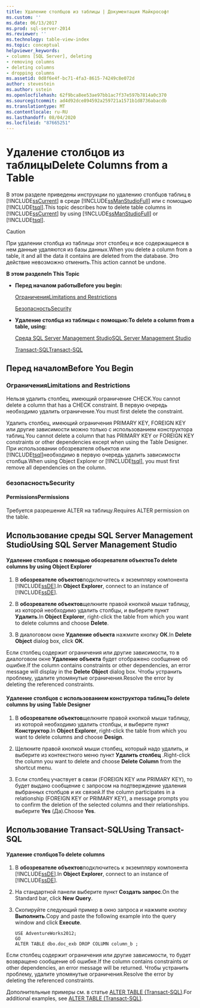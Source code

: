 ```yaml
---
title: Удаление столбцов из таблицы | Документация Майкрософт
ms.custom: ''
ms.date: 06/13/2017
ms.prod: sql-server-2014
ms.reviewer: ''
ms.technology: table-view-index
ms.topic: conceptual
helpviewer_keywords:
- columns [SQL Server], deleting
- removing columns
- deleting columns
- dropping columns
ms.assetid: 0d8f6e4f-bc71-4fa3-8615-74249c8e072d
author: stevestein
ms.author: sstein
ms.openlocfilehash: 62f9bca8ee53ae97bb1ac7f37e597b7814a0c370
ms.sourcegitcommit: ad4d92dce894592a259721a1571b1d8736abacdb
ms.translationtype: MT
ms.contentlocale: ru-RU
ms.lasthandoff: 08/04/2020
ms.locfileid: "87665251"
---
```

# <a name="delete-columns-from-a-table"></a><span data-ttu-id="822a6-102">Удаление столбцов из таблицы</span><span class="sxs-lookup"><span data-stu-id="822a6-102">Delete Columns from a Table</span></span>
  <span data-ttu-id="822a6-103">В этом разделе приведены инструкции по удалению столбцов таблиц в [!INCLUDE[ssCurrent](../../includes/sscurrent-md.md)] в среде [!INCLUDE[ssManStudioFull](../../includes/ssmanstudiofull-md.md)] или с помощью [!INCLUDE[tsql](../../includes/tsql-md.md)].</span><span class="sxs-lookup"><span data-stu-id="822a6-103">This topic describes how to delete table columns in [!INCLUDE[ssCurrent](../../includes/sscurrent-md.md)] by using [!INCLUDE[ssManStudioFull](../../includes/ssmanstudiofull-md.md)] or [!INCLUDE[tsql](../../includes/tsql-md.md)].</span></span>  
  
> [!CAUTION]  
>  <span data-ttu-id="822a6-104">При удалении столбца из таблицы этот столбец и все содержащиеся в нем данные удаляются из базы данных.</span><span class="sxs-lookup"><span data-stu-id="822a6-104">When you delete a column from a table, it and all the data it contains are deleted from the database.</span></span> <span data-ttu-id="822a6-105">Это действие невозможно отменить.</span><span class="sxs-lookup"><span data-stu-id="822a6-105">This action cannot be undone.</span></span>  
  
 <span data-ttu-id="822a6-106">**В этом разделе**</span><span class="sxs-lookup"><span data-stu-id="822a6-106">**In This Topic**</span></span>  
  
-   <span data-ttu-id="822a6-107">**Перед началом работы**</span><span class="sxs-lookup"><span data-stu-id="822a6-107">**Before you begin:**</span></span>  
  
     [<span data-ttu-id="822a6-108">Ограничения</span><span class="sxs-lookup"><span data-stu-id="822a6-108">Limitations and Restrictions</span></span>](#Restrictions)  
  
     [<span data-ttu-id="822a6-109">Безопасность</span><span class="sxs-lookup"><span data-stu-id="822a6-109">Security</span></span>](#Security)  
  
-   <span data-ttu-id="822a6-110">**Удаление столбца из таблицы с помощью:**</span><span class="sxs-lookup"><span data-stu-id="822a6-110">**To delete a column from a table, using:**</span></span>  
  
     [<span data-ttu-id="822a6-111">Среда SQL Server Management Studio</span><span class="sxs-lookup"><span data-stu-id="822a6-111">SQL Server Management Studio</span></span>](#SSMSProcedure)  
  
     [<span data-ttu-id="822a6-112">Transact-SQL</span><span class="sxs-lookup"><span data-stu-id="822a6-112">Transact-SQL</span></span>](#TsqlProcedure)  
  
##  <a name="before-you-begin"></a><a name="BeforeYouBegin"></a> <span data-ttu-id="822a6-113">Перед началом</span><span class="sxs-lookup"><span data-stu-id="822a6-113">Before You Begin</span></span>  
  
###  <a name="limitations-and-restrictions"></a><a name="Restrictions"></a> <span data-ttu-id="822a6-114">Ограничения</span><span class="sxs-lookup"><span data-stu-id="822a6-114">Limitations and Restrictions</span></span>  
 <span data-ttu-id="822a6-115">Нельзя удалить столбец, имеющий ограничение CHECK.</span><span class="sxs-lookup"><span data-stu-id="822a6-115">You cannot delete a column that has a CHECK constraint.</span></span> <span data-ttu-id="822a6-116">В первую очередь необходимо удалить ограничение.</span><span class="sxs-lookup"><span data-stu-id="822a6-116">You must first delete the constraint.</span></span>  
  
 <span data-ttu-id="822a6-117">Удалить столбец, имеющий ограничения PRIMARY KEY, FOREIGN KEY или другие зависимости можно только с использованием конструктора таблиц.</span><span class="sxs-lookup"><span data-stu-id="822a6-117">You cannot delete a column that has PRIMARY KEY or FOREIGN KEY constraints or other dependencies except when using the Table Designer.</span></span> <span data-ttu-id="822a6-118">При использовании обозревателя объектов или [!INCLUDE[tsql](../../includes/tsql-md.md)]необходимо в первую очередь удалить зависимости столбца.</span><span class="sxs-lookup"><span data-stu-id="822a6-118">When using Object Explorer or [!INCLUDE[tsql](../../includes/tsql-md.md)], you must first remove all dependencies on the column.</span></span>  
  
###  <a name="security"></a><a name="Security"></a> <span data-ttu-id="822a6-119">безопасность</span><span class="sxs-lookup"><span data-stu-id="822a6-119">Security</span></span>  
  
####  <a name="permissions"></a><a name="Permissions"></a> <span data-ttu-id="822a6-120">Permissions</span><span class="sxs-lookup"><span data-stu-id="822a6-120">Permissions</span></span>  
 <span data-ttu-id="822a6-121">Требуется разрешение ALTER на таблицу.</span><span class="sxs-lookup"><span data-stu-id="822a6-121">Requires ALTER permission on the table.</span></span>  
  
##  <a name="using-sql-server-management-studio"></a><a name="SSMSProcedure"></a> <span data-ttu-id="822a6-122">Использование среды SQL Server Management Studio</span><span class="sxs-lookup"><span data-stu-id="822a6-122">Using SQL Server Management Studio</span></span>  
  
#### <a name="to-delete-columns-by-using-object-explorer"></a><span data-ttu-id="822a6-123">Удаление столбцов с помощью обозревателя объектов</span><span class="sxs-lookup"><span data-stu-id="822a6-123">To delete columns by using Object Explorer</span></span>  
  
1.  <span data-ttu-id="822a6-124">В **обозревателе объектов**подключитесь к экземпляру компонента [!INCLUDE[ssDE](../../includes/ssde-md.md)].</span><span class="sxs-lookup"><span data-stu-id="822a6-124">In **Object Explorer**, connect to an instance of [!INCLUDE[ssDE](../../includes/ssde-md.md)].</span></span>  
  
2.  <span data-ttu-id="822a6-125">В **обозревателе объектов**щелкните правой кнопкой мыши таблицу, из которой необходимо удалить столбцы, и выберите пункт **Удалить**.</span><span class="sxs-lookup"><span data-stu-id="822a6-125">In **Object Explorer**, right-click the table from which you want to delete columns and choose **Delete**.</span></span>  
  
3.  <span data-ttu-id="822a6-126">В диалоговом окне **Удаление объекта** нажмите кнопку **ОК**.</span><span class="sxs-lookup"><span data-stu-id="822a6-126">In **Delete Object** dialog box, click **OK**.</span></span>  
  
 <span data-ttu-id="822a6-127">Если столбец содержит ограничения или другие зависимости, то в диалоговом окне **Удаление объекта** будет отображено сообщение об ошибке.</span><span class="sxs-lookup"><span data-stu-id="822a6-127">If the column contains constraints or other dependencies, an error message will display in the **Delete Object** dialog box.</span></span> <span data-ttu-id="822a6-128">Чтобы устранить проблему, удалите упомянутые ограничения.</span><span class="sxs-lookup"><span data-stu-id="822a6-128">Resolve the error by deleting the referenced constraints.</span></span>  
  
#### <a name="to-delete-columns-by-using-table-designer"></a><span data-ttu-id="822a6-129">Удаление столбцов с использованием конструктора таблиц</span><span class="sxs-lookup"><span data-stu-id="822a6-129">To delete columns by using Table Designer</span></span>  
  
1.  <span data-ttu-id="822a6-130">В **обозревателе объектов**щелкните правой кнопкой мыши таблицу, из которой необходимо удалить столбцы, и выберите пункт **Конструктор**.</span><span class="sxs-lookup"><span data-stu-id="822a6-130">In **Object Explorer**, right-click the table from which you want to delete columns and choose **Design**.</span></span>  
  
2.  <span data-ttu-id="822a6-131">Щелкните правой кнопкой мыши столбец, который надо удалить, и выберите из контекстного меню пункт **Удалить столбец** .</span><span class="sxs-lookup"><span data-stu-id="822a6-131">Right-click the column you want to delete and choose **Delete Column** from the shortcut menu.</span></span>  
  
3.  <span data-ttu-id="822a6-132">Если столбец участвует в связи (FOREIGN KEY или PRIMARY KEY), то будет выдано сообщение с запросом на подтверждение удаления выбранных столбцов и их связей.</span><span class="sxs-lookup"><span data-stu-id="822a6-132">If the column participates in a relationship (FOREIGN KEY or PRIMARY KEY), a message prompts you to confirm the deletion of the selected columns and their relationships.</span></span> <span data-ttu-id="822a6-133">выберите **Yes** (Да).</span><span class="sxs-lookup"><span data-stu-id="822a6-133">Choose **Yes**.</span></span>  
  
##  <a name="using-transact-sql"></a><a name="TsqlProcedure"></a> <span data-ttu-id="822a6-134">Использование Transact-SQL</span><span class="sxs-lookup"><span data-stu-id="822a6-134">Using Transact-SQL</span></span>  
  
#### <a name="to-delete-columns"></a><span data-ttu-id="822a6-135">Удаление столбцов</span><span class="sxs-lookup"><span data-stu-id="822a6-135">To delete columns</span></span>  
  
1.  <span data-ttu-id="822a6-136">В **обозревателе объектов**подключитесь к экземпляру компонента [!INCLUDE[ssDE](../../includes/ssde-md.md)].</span><span class="sxs-lookup"><span data-stu-id="822a6-136">In **Object Explorer**, connect to an instance of [!INCLUDE[ssDE](../../includes/ssde-md.md)].</span></span>  
  
2.  <span data-ttu-id="822a6-137">На стандартной панели выберите пункт **Создать запрос**.</span><span class="sxs-lookup"><span data-stu-id="822a6-137">On the Standard bar, click **New Query**.</span></span>  
  
3.  <span data-ttu-id="822a6-138">Скопируйте следующий пример в окно запроса и нажмите кнопку **Выполнить**.</span><span class="sxs-lookup"><span data-stu-id="822a6-138">Copy and paste the following example into the query window and click **Execute**.</span></span>  
  
    ```  
    USE AdventureWorks2012;  
    GO  
    ALTER TABLE dbo.doc_exb DROP COLUMN column_b ;  
    ```  
  
 <span data-ttu-id="822a6-139">Если столбец содержит ограничения или другие зависимости, то будет возвращено сообщение об ошибке.</span><span class="sxs-lookup"><span data-stu-id="822a6-139">If the column contains constraints or other dependencies, an error message will be returned.</span></span> <span data-ttu-id="822a6-140">Чтобы устранить проблему, удалите упомянутые ограничения.</span><span class="sxs-lookup"><span data-stu-id="822a6-140">Resolve the error by deleting the referenced constraints.</span></span>  
  
 <span data-ttu-id="822a6-141">Дополнительные примеры см. в статье [ALTER TABLE (Transact-SQL)](/sql/t-sql/statements/alter-table-transact-sql).</span><span class="sxs-lookup"><span data-stu-id="822a6-141">For additional examples, see [ALTER TABLE &#40;Transact-SQL&#41;](/sql/t-sql/statements/alter-table-transact-sql).</span></span>  
  
##  <a name="FollowUp"></a>  
